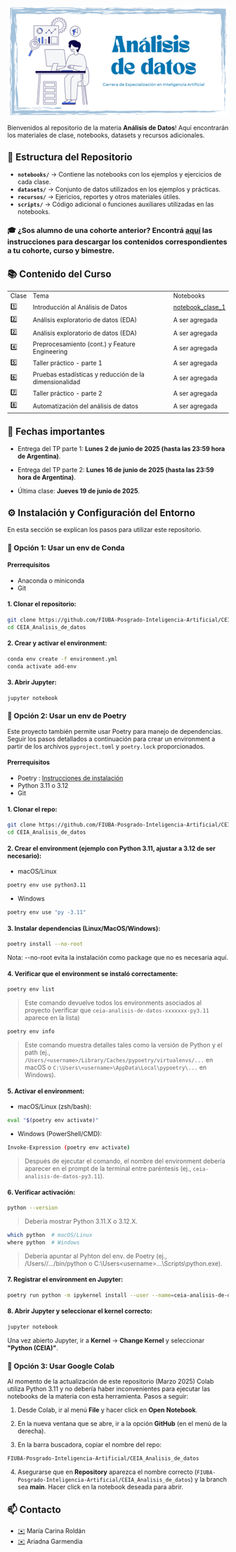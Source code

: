 
![](https://github.com/FIUBA-Posgrado-Inteligencia-Artificial/CEIA_Analisis_de_datos/blob/main/banner.png)


Bienvenidos al repositorio de la materia **Análisis de Datos**! Aquí encontrarán los materiales de clase, notebooks, datasets y recursos adicionales.

## 📂 Estructura del Repositorio

- **`notebooks/`** → Contiene las notebooks con los ejemplos y ejercicios de cada clase.
- **`datasets/`** → Conjunto de datos utilizados en los ejemplos y prácticas.
- **`recursos/`** → Ejericios, reportes y otros materiales útiles.
- **`scripts/`** → Código adicional o funciones auxiliares utilizadas en las notebooks.
 <!---
- **`imagenes/`** → Gráficos, diagramas y visualizaciones relevantes para el curso.
--->

### 🎓 ¿Sos alumno de una cohorte anterior? Encontrá [aquí](recursos/guia-coh-anterior.md) las instrucciones para descargar los contenidos correspondientes a tu cohorte, curso y bimestre.

## 📚 Contenido del Curso 

<table>
    <tr>
        <td>Clase</td>
        <td>Tema</td>
        <td>Notebooks</td>
    </tr>
    <tr>
        <td>1️⃣</td>
        <td>Introducción al Análisis de Datos</td>
        <td><a href=notebooks/clase_01_introduccion.ipynb>notebook_clase_1</a></td>
    </tr>
    <tr>
        <td>2️⃣</td>
        <td>Análisis exploratorio de datos (EDA)</td>
        <!---
        <td><a href=notebooks/clase_02_visualizacion.ipynb>notebook_clase_2</a></td>
        --->
        <td>A ser agregada</td>
    </tr>
    <tr>
        <td>2️⃣</td>
        <td>Análisis exploratorio de datos (EDA)</td>
    <!---
        <td rowspan="5">3️⃣</td>
        <td rowspan="5">EDA (cont.) y preprocesamiento</td> 
        <td><a href=notebooks/clase_03_1_outliers.ipynb>notebook_clase_3_outliers</a></td>
    </tr>
    <tr>
        <td><a href=notebooks/clase_03_2_codificacion.ipynb>notebook_clase_3_codificación</a></td>
    </tr>
    <tr>
        <td><a href=notebooks/clase_03_3_discretizacion.ipynb>notebook_clase_3_discretización</a></td>
    </tr>
    <tr>
        <td><a href=notebooks/clase_03_4_desbalance.ipynb>notebook_clase_3_desbalance</a></td>
    </tr>
    <tr>
        <td><a href=notebooks/clase_03_5_normalizacion_estandarizacion.ipynb>notebook_clase_3_desbalance</a></td>
    --->
        <td>A ser agregada</td>
    </tr>
    <tr>
        <td>4️⃣</td>
        <td>Preprocesamiento (cont.) y Feature Engineering</td>
         <!---
        <td><a href=notebooks/clase_04_outliers_discretizacion_escalamiento.ipynb>notebook_clase_4</a></td>
         --->
        <td>A ser agregada</td>
    </tr>
    <tr>
        <td>5️⃣</td>
        <td>Taller práctico - parte 1</td>
        <!---
        <td><a href=notebooks/clase_05_reduccion_de_dimensionalidad.ipynb>notebook_clase_5</a></td>
         --->
        <td>A ser agregada</td>
    </tr>
    <tr>
        <td>6️⃣</td>
        <td>Pruebas estadísticas y reducción de la dimensionalidad</td>
        <!---
        <td><a href=notebooks/clase_06_taller.ipynb>notebook_clase_6</a></td>
         --->
        <td>A ser agregada</td>
    </tr>
    <tr>
        <td>7️⃣</td>
        <td>Taller práctico - parte 2</td>
        <td>A ser agregada</td>
    </tr>
    <tr>
        <td>8️⃣</td>
        <td>Automatización del análisis de datos</td>
        <!---
        <td><a href=notebooks/clase_08_reduccion_dimensionalidad.ipynb>notebook_clase_8</a></td>
        --->
        <td>A ser agregada</td>
    </tr>
</table>


## 📅 Fechas importantes

<!---
* Entrega del trabajo práctico final: **Martes 15 de abril de 2025 (hasta las 23:59 hora de Argentina)**.

* Presentación del trabajo práctico final: **Jueves 17 de abril de 2025**.

--->
* Entrega del TP parte 1: **Lunes 2 de junio de 2025 (hasta las 23:59 hora de Argentina)**.

* Entrega del TP parte 2: **Lunes 16 de junio de 2025 (hasta las 23:59 hora de Argentina)**.

* Última clase: **Jueves 19 de junio de 2025**.



## ⚙️ Instalación y Configuración del Entorno

En esta sección se explican los pasos para utilizar este repositorio.

### **🔹 Opción 1: Usar un env de Conda**

#### Prerrequisitos 
* Anaconda o miniconda
* Git

#### 1. Clonar el repositorio:

```bash
git clone https://github.com/FIUBA-Posgrado-Inteligencia-Artificial/CEIA_Analisis_de_datos.git
cd CEIA_Analisis_de_datos
```

#### 2. Crear y activar el environment:

```bash
conda env create -f environment.yml
conda activate add-env
```

#### 3. Abrir Jupyter:

```bash
jupyter notebook
```

### **🔹 Opción 2: Usar un env de Poetry**

Este proyecto también permite usar Poetry para manejo de dependencias. Seguir los pasos detallados a continuación para crear un environment a partir de los archivos `pyproject.toml` y `poetry.lock` proporcionados.

#### Prerrequisitos 
 * Poetry : [Instrucciones de instalación](https://python-poetry.org/docs/#installing-with-the-official-installer)
 * Python 3.11 o 3.12
 * Git

#### 1. Clonar el repo:

```bash
git clone https://github.com/FIUBA-Posgrado-Inteligencia-Artificial/CEIA_Analisis_de_datos.git
cd CEIA_Analisis_de_datos
```

#### 2. Crear el environment (ejemplo con Python 3.11, ajustar a 3.12 de ser necesario):

* macOS/Linux

```bash
poetry env use python3.11  
```
* Windows

```bash
poetry env use "py -3.11" 
```

#### 3. Instalar dependencias (Linux/MacOS/Windows):
```bash
poetry install --no-root 
```
Nota: --no-root evita la instalación como package que no es necesaria aquí.

#### 4. Verificar que el environment se instaló correctamente:

```bash
poetry env list
```
> Este comando devuelve todos los environments asociados al proyecto (verificar que `ceia-analisis-de-datos-xxxxxxx-py3.11` aparece en la lista)

```bash
poetry env info
```
> Este comando muestra detalles tales como la versión de Python y el path (ej., `/Users/<username>/Library/Caches/pypoetry/virtualenvs/...` en macOS o `C:\Users\<username>\AppData\Local\pypoetry\...` en Windows).


#### 5. Activar el environment:

* macOS/Linux (zsh/bash):

```bash
eval "$(poetry env activate)" 
```

* Windows (PowerShell/CMD):

```bash
Invoke-Expression (poetry env activate)
```

> Después de ejecutar el comando, el nombre del environment debería aparecer en el prompt de la terminal entre paréntesis (ej., `ceia-analisis-de-datos-py3.11`).

#### 6. Verificar activación:

```bash
python --version
```
> Debería mostrar Python 3.11.X o 3.12.X.


```bash
which python  # macOS/Linux
where python  # Windows
```
> Debería apuntar al Pyhton del env. de Poetry (ej., /Users/<username>/.../bin/python o C:\Users\<username>\...\Scripts\python.exe).


#### 7. Registrar el environment en Jupyter:

```bash
poetry run python -m ipykernel install --user --name=ceia-analisis-de-datos --display-name "Python (CEIA)"
```


#### 8. Abrir Jupyter y seleccionar el kernel correcto:

```bash
jupyter notebook
```
Una vez abierto Jupyter, ir a **Kernel** → **Change Kernel** y seleccionar **"Python (CEIA)"**.




### **🔹 Opción 3: Usar Google Colab**

Al momento de la actualización de este repositorio (Marzo 2025) Colab utiliza Python 3.11 y no debería haber inconvenientes para ejecutar las notebooks de la materia con esta herramienta. Pasos a seguir:

1. Desde Colab, ir al menú **File** y hacer click en **Open** **Notebook**.

2. En la nueva ventana que se abre, ir a la opción **GitHub** (en el menú de la derecha).

3. En la barra buscadora, copiar el nombre del repo: 

```bash
FIUBA-Posgrado-Inteligencia-Artificial/CEIA_Analisis_de_datos
```

4. Asegurarse que en **Repository** aparezca el nombre correcto (`FIUBA-Posgrado-Inteligencia-Artificial/CEIA_Analisis_de_datos`) y la branch sea **main**. Hacer click en la notebook deseada para abrir.



## 📫 Contacto

* [✉️](macroldan@fi.uba.edu.ar) María Carina Roldán 
* [✉️](arigarmendia@gmail.com) Ariadna Garmendia
